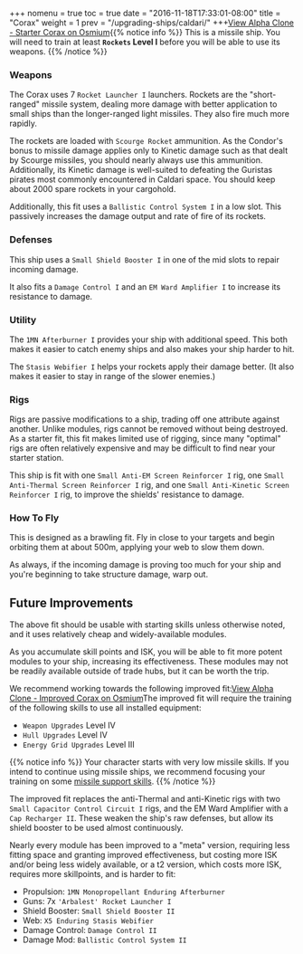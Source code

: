 +++ nomenu = true toc = true date = "2016-11-18T17:33:01-08:00" title = "Corax" weight = 1 prev = "/upgrading-ships/caldari/" +++<object type="image/svg+xml" data="https://o.smium.org/api/convert/118658/svg/118658-alpha-clone---starter-corax.svg?privatetoken=196222959671574528"><a href="https://o.smium.org/loadout/private/118658/196222959671574528">View Alpha Clone - Starter Corax on Osmium</a></object>{{% notice info %}} This is a missile ship. You will need to train at least **`Rockets` Level I** before you will be able to use its weapons. {{% /notice %}}

### Weapons

The Corax uses 7 `Rocket Launcher I` launchers. Rockets are the "short-ranged" missile system, dealing more damage with better application to small ships than the longer-ranged light missiles. They also fire much more rapidly.

The rockets are loaded with `Scourge Rocket` ammunition. As the Condor's bonus to missile damage applies only to Kinetic damage such as that dealt by Scourge missiles, you should nearly always use this ammunition. Additionally, its Kinetic damage is well-suited to defeating the Guristas pirates most commonly encountered in Caldari space. You should keep about 2000 spare rockets in your cargohold.

Additionally, this fit uses a `Ballistic Control System I` in a low slot. This passively increases the damage output and rate of fire of its rockets.

### Defenses

This ship uses a `Small Shield Booster I` in one of the mid slots to repair incoming damage.

It also fits a `Damage Control I` and an `EM Ward Amplifier I` to increase its resistance to damage.

### Utility

The `1MN Afterburner I` provides your ship with additional speed. This both makes it easier to catch enemy ships and also makes your ship harder to hit.

The `Stasis Webifier I` helps your rockets apply their damage better. (It also makes it easier to stay in range of the slower enemies.)

### Rigs

Rigs are passive modifications to a ship, trading off one attribute against another. Unlike modules, rigs cannot be removed without being destroyed. As a starter fit, this fit makes limited use of rigging, since many "optimal" rigs are often relatively expensive and may be difficult to find near your starter station.

This ship is fit with one `Small Anti-EM Screen Reinforcer I` rig, one `Small Anti-Thermal Screen Reinforcer I` rig, and one `Small Anti-Kinetic Screen Reinforcer I` rig, to improve the shields' resistance to damage.

### How To Fly

This is designed as a brawling fit. Fly in close to your targets and begin orbiting them at about 500m, applying your web to slow them down.

As always, if the incoming damage is proving too much for your ship and you're beginning to take structure damage, warp out.

## Future Improvements

The above fit should be usable with starting skills unless otherwise noted, and it uses relatively cheap and widely-available modules.

As you accumulate skill points and ISK, you will be able to fit more potent modules to your ship, increasing its effectiveness. These modules may not be readily available outside of trade hubs, but it can be worth the trip.

We recommend working towards the following improved fit:<object type="image/svg+xml" data="https://o.smium.org/api/convert/118660/svg/118660-alpha-clone---improved-corax.svg?privatetoken=2275141002433921024"><a href="https://o.smium.org/loadout/private/118660/2275141002433921024">View Alpha Clone - Improved Corax on Osmium</a></object>The improved fit will require the training of the following skills to use all installed equipment:

* `Weapon Upgrades` Level IV
* `Hull Upgrades` Level IV
* `Energy Grid Upgrades` Level III

{{% notice info %}} Your character starts with very low missile skills. If you intend to continue using missile ships, we recommend focusing your training on some [missile support skills](/training/combat/#missile-skills). {{% /notice %}}

The improved fit replaces the anti-Thermal and anti-Kinetic rigs with two `Small Capacitor Control Circuit I` rigs, and the EM Ward Amplifier with a `Cap Recharger II`. These weaken the ship's raw defenses, but allow its shield booster to be used almost continuously.

Nearly every module has been improved to a "meta" version, requiring less fitting space and granting improved effectiveness, but costing more ISK and/or being less widely available, or a t2 version, which costs more ISK, requires more skillpoints, and is harder to fit:

* Propulsion: `1MN Monopropellant Enduring Afterburner`
* Guns: 7x `'Arbalest' Rocket Launcher I`
* Shield Booster: `Small Shield Booster II`
* Web: `X5 Enduring Stasis Webifier`
* Damage Control: `Damage Control II`
* Damage Mod: `Ballistic Control System II`